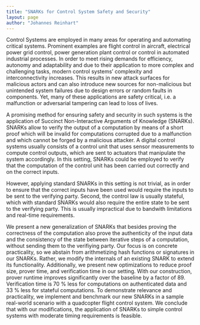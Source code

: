 ```yaml
---
title: "SNARKs for Control System Safety and Security"
layout: page
author: "Johannes Reinhart"
---
```

Control Systems are employed in many areas for operating and automating critical systems.
Prominent examples are flight control in aircraft, electrical power grid control, power generation
plant control or control in automated industrial processes. In order to meet rising demands for
efficiency, autonomy and adaptability and due to their application to more complex and challenging
tasks, modern control systems’ complexity and interconnectivity increases. This results in new
attack surfaces for malicious actors and can also introduce new sources for non-malicious but
unintended system failures due to design errors or random faults in components. Yet, many of these
applications are safety critical, i.e. a malfunction or adversarial tampering can lead to loss of lives.

A promising method for ensuring safety and security in such systems is the application of Succinct
Non-Interactive Arguments of Knowledge (SNARKs). SNARKs allow to verify the output of a
computation by means of a short proof which will be invalid for computations corrupted due to a
malfunction and which cannot be forged by a malicious attacker. A digital control systems usually
consists of a control unit that uses sensor measurements to compute control outputs, which are sent
to actuators that manipulate the system accordingly. In this setting, SNARKs could be employed to
verify that the computation of the control unit has been carried out correctly and on the correct
inputs.

However, applying standard SNARKs in this setting is not trivial, as in order to ensure that the
correct inputs have been used would require the inputs to be sent to the verifying party. Second, the
control law is usually stateful, which with standard SNARKs would also require the entire state to
be sent to the verifying party. This is usually impractical due to bandwith limitations and real-time
requirements.

We present a new generalization of SNARKs that besides proving the correctness of the
computation also prove the authenticity of the input data and the consistency of the state between
iterative steps of a computation, without sending them to the verifiying party. Our focus is on
concrete practicality, so we abstain from arithmetizing hash functions or signatures in our SNARKs.
Rather, we modify the internals of an existing SNARK to extend its functionality. Additionally, we
present new optimizations to reduce proof size, prover time, and verification time in our setting.
With our construction, prover runtime improves significantly over the baseline by a factor of 89.
Verification time is 70 % less for computations on authenticated data and 33 % less for stateful
computations. To demonstrate relevance and practicality, we implement and benchmark our new
SNARKs in a sample real-world scenario with a quadcopter flight control system. We conclude that
with our modifications, the application of SNARKs to simple control systems with moderate timing
requirements is feasible.